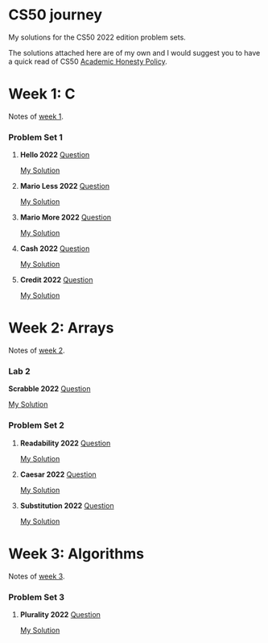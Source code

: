# CS50 journey
My solutions for the CS50 2022 edition problem sets. 

The solutions attached here are of my own and I would suggest you to have a quick read of CS50 [Academic Honesty Policy](https://cs50.harvard.edu/x/2022/honesty).

# Week 1: C
Notes of [week 1](https://cs50.harvard.edu/x/2022/notes/1/).

### Problem Set 1
1. **Hello 2022**
    [Question](https://cs50.harvard.edu/x/2022/psets/1/hello/)
    
    [My Solution](https://github.com/cbe99/CS50-journey-2022/blob/main/ProblemSet%231/Hello-2022/Hello.c)
    
2. **Mario Less 2022**
    [Question](https://cs50.harvard.edu/x/2022/psets/1/mario/less/)
    
    [My Solution](https://github.com/cbe99/CS50-journey-2022/blob/main/ProblemSet%231/Mario-less-2022/Mario-less.c)
    
3. **Mario More 2022**
    [Question](https://cs50.harvard.edu/x/2022/psets/1/mario/more/)
    
    [My Solution](https://github.com/cbe99/CS50-journey-2022/blob/main/ProblemSet%231/Mario-more-2022/Mario-more.c)
    
4. **Cash 2022**
    [Question](https://cs50.harvard.edu/x/2022/psets/1/cash/)
    
    [My Solution](https://github.com/cbe99/CS50-journey-2022/blob/main/ProblemSet%231/Cash-2022/Cash.c)
    
5. **Credit 2022**
    [Question](https://cs50.harvard.edu/x/2022/psets/1/credit/)
    
    [My Solution](https://github.com/cbe99/CS50-journey-2022/blob/main/ProblemSet%231/Credit-2022/Credit.c)

# Week 2: Arrays
Notes of [week 2](https://cs50.harvard.edu/x/2022/notes/2/).

### Lab 2
**Scrabble 2022**
[Question](https://cs50.harvard.edu/x/2022/labs/2/)

[My Solution](https://github.com/cbe99/CS50-journey-2022/blob/main/Lab%232/Scrabble-2022/Scrabble.c)

### Problem Set 2
1. **Readability 2022**
    [Question](https://cs50.harvard.edu/x/2022/psets/2/readability/)
    
    [My Solution](https://github.com/cbe99/CS50-journey-2022/blob/main/ProblemSet%232/Readability%202022/Readability.c)
    
2. **Caesar 2022**
    [Question](https://cs50.harvard.edu/x/2022/psets/2/caesar/)
    
    [My Solution](https://github.com/cbe99/CS50-journey-2022/blob/main/ProblemSet%232/Caesar-2022/Caesar.c)
    
3. **Substitution 2022**
    [Question](https://cs50.harvard.edu/x/2022/psets/2/substitution/)
    
    [My Solution](https://github.com/cbe99/CS50-journey-2022/blob/main/ProblemSet%232/Substitution%202022/Substitution.c)
    
 # Week 3: Algorithms
 Notes of [week 3](https://cs50.harvard.edu/x/2022/notes/3/).

### Problem Set 3
1. **Plurality 2022**
    [Question](https://cs50.harvard.edu/x/2022/psets/3/plurality/)
    
    [My Solution](https://github.com/cbe99/CS50-journey-2022/blob/main/Problem%20Set%203/Plurality.c)
